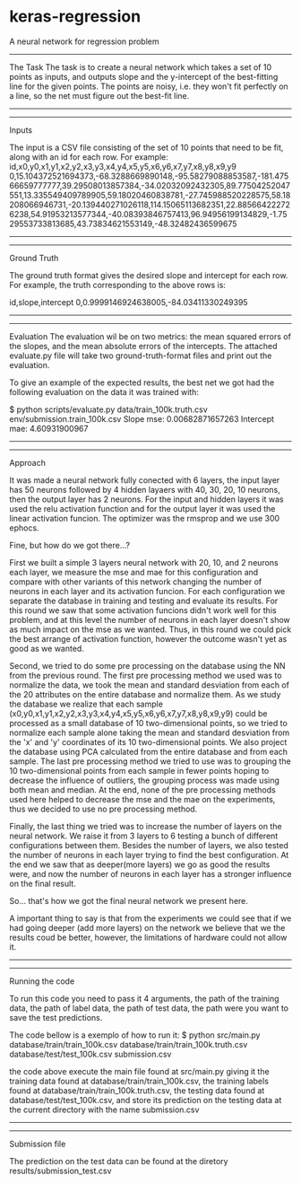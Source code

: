 # keras-regression
A neural network for regression problem

-------------------------
The Task
The task is to create a neural network which takes a set of 10 points as inputs, and outputs slope and the y-intercept of the best-fitting line for the given points. The points are noisy, i.e. they won't fit perfectly on a line, so the net must figure out the best-fit line.

-------------------------

-------------------------
Inputs

The input is a CSV file consisting of the set of 10 points that need to be fit, along with an id for each row. For example:
id,x0,y0,x1,y1,x2,y2,x3,y3,x4,y4,x5,y5,x6,y6,x7,y7,x8,y8,x9,y9
0,15.104372521694373,-68.3288669890148,-95.58279088853587,-181.47566659777777,39.29508013857384,-34.02032092432305,89.77504252047551,13.335549409789905,59.18020460838781,-27.745988520228575,58.18208066946731,-20.139440271026118,114.15065113682351,22.885664222726238,54.91953213577344,-40.08393846757413,96.94956199134829,-1.7529553733813685,43.73834621553149,-48.32482436599675

-------------------------

-------------------------
Ground Truth

The ground truth format gives the desired slope and intercept for each row. For example, the truth corresponding to the above rows is:

id,slope,intercept
0,0.9999146924638005,-84.03411330249395

-------------------------

-------------------------
Evaluation
The evaluation wil be on two metrics: the mean squared errors of the slopes, and the mean absolute errors of the intercepts. The attached evaluate.py file will take two ground-truth-format files and print out the evaluation.

To give an example of the expected results, the best net we got had the following evaluation on the data it was trained with:


$ python scripts/evaluate.py data/train_100k.truth.csv env/submission.train_100k.csv
Slope mse: 0.00682871657263
Intercept mae: 4.60931900967

-------------------------

-------------------------
Approach

It was made a neural network fully conected with 6 layers, the input layer has 50 neurons followed by 4 hidden layaers with 40, 30, 20, 10 neurons, then the output layer has 2 neurons. For the input and hidden layers it was used the relu activation function and for the output layer it was used the linear activation funcion. The optimizer was the rmsprop and we use 300 ephocs.

Fine, but how do we got there...?

First we built a simple 3 layers neural network with 20, 10, and 2 neurons each layer, we measure the mse and mae for this configuration and compare with other variants of this network changing the number of neurons in each layer and its activation funcion. For each configuration we separate the database in training and testing and evaluate its results. For this round we saw that some activation funcions didn't work well for this problem, and at this level the number of neurons in each layer doesn't show as much impact on the mse as we wanted. Thus, in this round we could pick the best arrange of activation function, however the outcome wasn't yet as good as we wanted.

Second, we tried to do some pre processing on the database using the NN from the previous round. The first pre processing method we used was to normalize the data, we took the mean and standard desviation from each of the 20 attributes on the entire database and normalize them. As we study the database we realize that each sample (x0,y0,x1,y1,x2,y2,x3,y3,x4,y4,x5,y5,x6,y6,x7,y7,x8,y8,x9,y9) could be processed as a small database of 10 two-dimensional points, so we tried to normalize each sample alone taking the mean and standard desviation from the 'x' and 'y' coordinates of its 10 two-dimensional points. We also project the database using PCA calculated from the entire database and from each sample. The last pre processing method we tried to use was to grouping the 10 two-dimensional points from each sample in fewer points hoping to decrease the influence of outliers, the grouping process was made using both mean and median. At the end, none of the pre processing methods used here helped to decrease the mse and the mae on the experiments, thus we decided to use no pre processing method.

Finally, the last thing we tried was to increase the number of layers on the neural network. We raise it from 3 layers to 6  testing a bunch of different configurations between them. Besides the number of layers, we also tested the number of neurons in each layer trying to find the best configuration. At the end we saw that as deeper(more layers) we go as good the results were, and now the number of neurons in each layer has a stronger influence on the final result. 

So... that's how we got the final neural network we present here. 

A important thing to say is that from the experiments we could see that if we had going deeper (add more layers) on the network we believe that we the results coud be better, however, the limitations of hardware could not allow it.

-------------------------

-------------------------
Running the code

To run this code you need to pass it 4 arguments, the path of the training data, the path of label data, the path of test data, the path were you want to save the test predictions.

The code bellow is a exemplo of how to run it:
$ python src/main.py database/train/train_100k.csv database/train/train_100k.truth.csv database/test/test_100k.csv submission.csv

the code above execute the main file found at src/main.py giving it the training data found at database/train/train_100k.csv, the training labels found at database/train/train_100k.truth.csv, the testing data found at database/test/test_100k.csv, and store its prediction on the testing data at the current directory with the name submission.csv

-------------------------

-------------------------
Submission file

The prediction on the test data can be found at the diretory results/submission_test.csv
